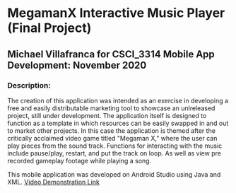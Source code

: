 # MegamanX Interactive Music Player (Final Project)
## Michael Villafranca for CSCI_3314 Mobile App Development: November 2020
### Description:
The creation of this application was intended as an exercise in
developing a free and easily distributable marketing tool to 
showcase an unlreleased project, still under development.
The application itself is designed to function as a template in 
which resources can be easily swapped in and out to market other 
projects. In this case the application is themed after the critically 
acclaimed video game titled "Megaman X," where the user can play pieces 
from the sound track. Functions for interacting with the music include 
pause/play, restart, and put the track on loop. As well as view pre 
recorded gameplay footage while playing a song.
 


This mobile application was developed on Android Studio using Java and XML.
[Video Demonstration Link](https://vimeo.com/560129621)
